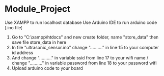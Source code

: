 # Module_Project

Use XAMPP to run localhost database
Use Arduino IDE to run arduino code (.ino file)

1. Go to  "C:\xampp\htdocs" and new create folder, name "store_data" then save file store_data in here
2. In file "ultrasonic_sensor.ino" change ".........." in line 15 to your computer id address
3. And change ".........." in variable ssid from line 17 to your wifi name / change ".........." in variable password from line 18 to your password wifi
4. Upload arduino code to your board 
